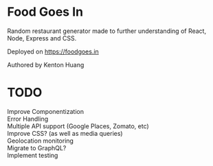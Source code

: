 # Food Goes In
Random restaurant generator made to further understanding of React, Node, Express and CSS.

Deployed on https://foodgoes.in

Authored by Kenton Huang

# TODO
Improve Componentization  
Error Handling  
Multiple API support (Google Places, Zomato, etc)  
Improve CSS? (as well as media queries)  
Geolocation monitoring  
Migrate to GraphQL?  
Implement testing
